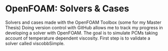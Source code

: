 OpenFOAM: Solvers & Cases
=========================

Solvers and cases made with the OpenFOAM Toolbox (some for my Master Thesis)
Doing version control with GitHub allows me to track my progress in developing a solver 
with OpenFOAM. 
The goal is to simulate PCMs taking account of temperature dependent viscosity. 
First step is to validate a solver called viscobbSimple.
